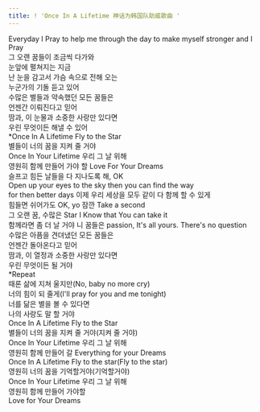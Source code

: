 ```yaml
---
title: ! 'Once In A Lifetime 神话为韩国队助威歌曲 '
---
```


<p>Everyday I Pray to help me through the day to make myself stronger  and I Pray<br />그 오랜 꿈들이 조금씩 다가와<br />눈앞에 펼쳐지는 지금<br />난 눈을 감고서 가슴 속으로 전해 오는<br />누군가의 기돌 듣고 있어<br />수많은 별들과 약속했던 모든 꿈들은<br />언젠간 이뤄진다고 믿어<br />땀과, 이 눈물과 소중한 사랑만 있다면<br />우린 무엇이든 해낼 수 있어<br /> *Once In A Lifetime Fly to the Star<br />별들이 너의 꿈을 지켜 줄 거야<br />Once In Your Lifetime 우리 그 날 위해<br />영원히 함께 만들어 가야 할 Love For Your Dreams<br />슬프고 힘든 날들을 다 지나도록 해, OK<br />Open up your eyes to the sky then you can find the way<br />for then better days 이제 우리 세상을 모두 같이 다 함께 할 수 있게<br />힘들면 쉬어가도 OK, yo 잠깐 Take a second<br />그 오랜 꿈, 수많은 Star I Know that You can take it<br />함께라면 좀 더 날 거야 니 꿈들은 passion, It&#39;s all yours. There&#39;s no question<br />수많은 아픔을 견뎌냈던 모든 꿈들은<br />언젠간 돌아온다고 믿어<br />땀과, 이 열정과 소중한 사랑만 있다면<br />우린 무엇이든 될 거야<br />*Repeat<br />때론 삶에 지쳐 울지만(No, baby no more cry)<br />너의 힘이 되 줄게(I&#39;ll pray for you and me tonight)<br />너를 닮은 별을 볼 수 있다면<br />나의 사랑도 말 할 거야<br />Once In A Lifetime Fly to the Star<br />별들이 너의 꿈을 지켜 줄 거야(지켜 줄 거야)<br />Once In Your Lifetime 우리 그 날 위해<br />영원히 함께 만들어 갈 Everything for your Dreams<br />Once In A Lifetime Fly to the star(Fly to the star)<br />영원히 너의 꿈을 기억할거야(기억할거야)<br />Once In Your Lifetime 우리 그 날 위해<br />영원히 함께 만들어 가야할<br />Love for Your Dreams</p>

